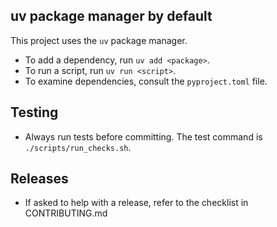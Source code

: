 ## uv package manager by default

This project uses the `uv` package manager.

- To add a dependency, run `uv add <package>`.
- To run a script, run `uv run <script>`.
- To examine dependencies, consult the `pyproject.toml` file.

## Testing

- Always run tests before committing. The test command is `./scripts/run_checks.sh`.

## Releases

- If asked to help with a release, refer to the checklist in CONTRIBUTING.md
